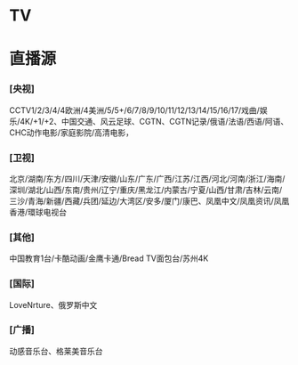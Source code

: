 # TV

# 直播源

### \[央视]

&#x20;CCTV1/2/3/4/4欧洲/4美洲/5/5+/6/7/8/9/10/11/12/13/14/15/16/17/戏曲/娱乐/4K/+1/+2、中国交通、风云足球、CGTN、CGTN记录/俄语/法语/西语/阿语、CHC动作电影/家庭影院/高清电影，

### \[卫视]

北京/湖南/东方/四川/天津/安徽/山东/广东/广西/江苏/江西/河北/河南/浙江/海南/深圳/湖北/山西/东南/贵州/辽宁/重庆/黑龙江/内蒙古/宁夏/山西/甘肃/吉林/云南/三沙/青海/新疆/西藏/兵团/延边/大湾区/安多/厦门/康巴、凤凰中文/凤凰资讯/凤凰香港/環球电视台

### \[其他]

中国教育1台/卡酷动画/金鹰卡通/Bread TV面包台/苏州4K&#x20;

### \[国际]

&#x20;LoveNrture、俄罗斯中文

### \[广播]&#x20;

动感音乐台、格莱美音乐台
